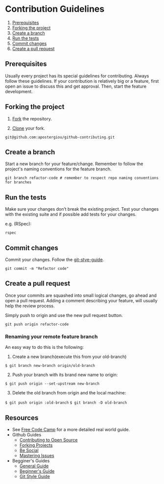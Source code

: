 # Contribution Guidelines

1. [Prerequisites](#prerequisites)
2. [Forking the project](#forking-the-project)
3. [Create a branch](#create-a-branch)
4. [Run the tests](#run-the-tests)
5. [Commit changes](#commit-changes)
6. [Create a pull request](#create-a-pull-request)

## Prerequisites

Usually every project has its special guidelines for contributing. Always follow these guidelines.
If your contribution is relatively big or a feature, first open an issue to discuss this and get approval. Then, start the feature development.

## Forking the project

1. [Fork](https://help.github.com/articles/fork-a-repo/) the repository.

2. [Clone](https://help.github.com/articles/cloning-a-repository/) your fork.

  ```shell
  git@github.com:apostergiou/github-contributing.git
  ```

## Create a branch

Start a new branch for your feature/change. Remember to follow the project's naming conventions for the feature branch.

```shell
git branch refactor-code # remember to respect repo naming conventions for branches
```

## Run the tests

Make sure your changes don’t break the existing project. Test your changes with the existing suite and if possible add tests for your changes.

e.g. (RSpec):
  ```shell
  rspec
  ```
## Commit changes

Commit your changes. Follow the [git-stye-guide](https://github.com/agis-/git-style-guide#commits).

```shell
git commit -m "Refactor code"
```

## Create a pull request

Once your commits are squashed into small logical changes, go ahead and open a pull request. Adding a comment describing your feature, will usually help the review process.

Simply push to origin and use the new pull request button.

```shell
git push origin refactor-code
```

### Renaming your remote feature branch

An easy way to do this is the following:

1) Create a new branch(execute this from your old-branch)

`$ git branch new-branch origin/old-branch`

2) Push your branch with its brand new name to origin:

`$ git push origin --set-upstream new-branch`

3) Delete the old branch from origin and the local machine:

`$ git push origin :old-branch`
`$ git branch -D old-branch`

## Resources

- See [Free Code Camp](https://github.com/FreeCodeCamp/how-to-contribute-to-open-source) for a more detailed real world guide.
- Github Guides
  - [Contributing to Open Source](https://guides.github.com/activities/contributing-to-open-source/)
  - [Forking Projects](https://guides.github.com/activities/forking/)
  - [Be Social](https://guides.github.com/activities/socialize/)
  - [Mastering Issues](https://guides.github.com/features/issues/)
- Begginer's Guides
  - [General Guide](http://lornajane.net/posts/2010/contributing-to-projects-on-github)
  - [Beginner's Guide](https://akrabat.com/the-beginners-guide-to-contributing-to-a-github-project/)
  - [Git Style Guide](https://github.com/agis-/git-style-guide)
